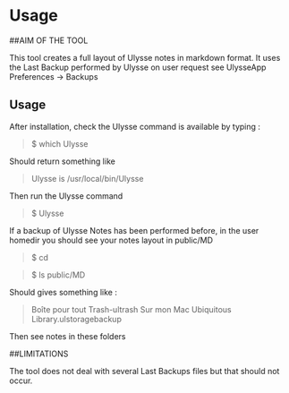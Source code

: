 Usage
=====

##AIM OF THE TOOL

This tool creates a full layout of Ulysse notes in markdown format.
It uses the Last Backup performed by Ulysse on user request see UlysseApp Preferences -> Backups

## Usage

After installation, check the Ulysse command is available by typing :
>$ which Ulysse

Should return something like
> Ulysse is /usr/local/bin/Ulysse

Then run the Ulysse command
>$ Ulysse

If a backup of Ulysse Notes has been performed before, in the user homedir you should see your notes layout in public/MD
>$ cd

>$ ls public/MD

Should gives something like :
> Boîte pour tout
> Trash-ultrash
> Sur mon Mac
> Ubiquitous Library.ulstoragebackup

Then see notes in these folders


##LIMITATIONS

The tool does not deal with several Last Backups files but that should not occur.
